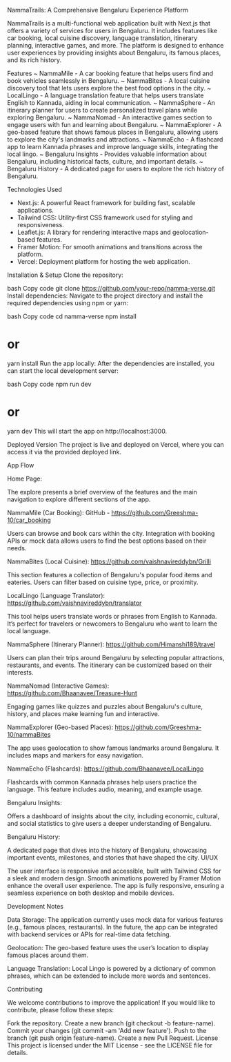 NammaTrails: A Comprehensive Bengaluru Experience Platform

NammaTrails is a multi-functional web application built with Next.js that offers a variety of services for users in Bengaluru. It includes features like car booking, local cuisine discovery, language translation, itinerary planning, interactive games, and more. The platform is designed to enhance user experiences by providing insights about Bengaluru, its famous places, and its rich history.

Features
~ NammaMile - A car booking feature that helps users find and book vehicles seamlessly in Bengaluru.
~ NammaBites - A local cuisine discovery tool that lets users explore the best food options in the city.
~ LocalLingo - A language translation feature that helps users translate English to Kannada, aiding in local communication.
~ NammaSphere - An itinerary planner for users to create personalized travel plans while exploring Bengaluru.
~ NammaNomad - An interactive games section to engage users with fun and learning about Bengaluru.
~ NammaExplorer - A geo-based feature that shows famous places in Bengaluru, allowing users to explore the city's landmarks and attractions.
~ NammaEcho - A flashcard app to learn Kannada phrases and improve language skills, integrating the local lingo.
~ Bengaluru Insights - Provides valuable information about Bengaluru, including historical facts, culture, and important details.
~ Bengaluru History - A dedicated page for users to explore the rich history of Bengaluru.

Technologies Used
- Next.js: A powerful React framework for building fast, scalable applications.
- Tailwind CSS: Utility-first CSS framework used for styling and responsiveness.
- Leaflet.js: A library for rendering interactive maps and geolocation-based features.
- Framer Motion: For smooth animations and transitions across the platform.
- Vercel: Deployment platform for hosting the web application.

Installation & Setup
Clone the repository:

bash
Copy code
git clone https://github.com/your-repo/namma-verse.git
Install dependencies: Navigate to the project directory and install the required dependencies using npm or yarn:

bash
Copy code
cd namma-verse
npm install
# or
yarn install
Run the app locally: After the dependencies are installed, you can start the local development server:

bash
Copy code
npm run dev
# or
yarn dev
This will start the app on http://localhost:3000.

Deployed Version
The project is live and deployed on Vercel, where you can access it via the provided deployed link.

App Flow

Home Page:

The explore presents a brief overview of the features and the main navigation to explore different sections of the app.

NammaMile (Car Booking): GitHub - https://github.com/Greeshma-10/car_booking

Users can browse and book cars within the city. Integration with booking APIs or mock data allows users to find the best options based on their needs.

NammaBites (Local Cuisine): https://github.com/vaishnavireddybn/Grilli

This section features a collection of Bengaluru's popular food items and eateries. Users can filter based on cuisine type, price, or proximity.

LocalLingo (Language Translator): https://github.com/vaishnavireddybn/translator

This tool helps users translate words or phrases from English to Kannada. It’s perfect for travelers or newcomers to Bengaluru who want to learn the local language.

NammaSphere (Itinerary Planner): https://github.com/Himanshi189/travel

Users can plan their trips around Bengaluru by selecting popular attractions, restaurants, and events. The itinerary can be customized based on their interests.

NammaNomad (Interactive Games): https://github.com/Bhaanavee/Treasure-Hunt

Engaging games like quizzes and puzzles about Bengaluru's culture, history, and places make learning fun and interactive.

NammaExplorer (Geo-based Places): https://github.com/Greeshma-10/nammaBites

The app uses geolocation to show famous landmarks around Bengaluru. It includes maps and markers for easy navigation.

NammaEcho (Flashcards): https://github.com/Bhaanavee/LocalLingo

Flashcards with common Kannada phrases help users practice the language. This feature includes audio, meaning, and example usage.

Bengaluru Insights:

Offers a dashboard of insights about the city, including economic, cultural, and social statistics to give users a deeper understanding of Bengaluru.

Bengaluru History:

A dedicated page that dives into the history of Bengaluru, showcasing important events, milestones, and stories that have shaped the city.
UI/UX

The user interface is responsive and accessible, built with Tailwind CSS for a sleek and modern design.
Smooth animations powered by Framer Motion enhance the overall user experience.
The app is fully responsive, ensuring a seamless experience on both desktop and mobile devices.


Development Notes

Data Storage: The application currently uses mock data for various features (e.g., famous places, restaurants). In the future, the app can be integrated with backend services or APIs for real-time data fetching.

Geolocation: The geo-based feature uses the user’s location to display famous places around them.

Language Translation: Local Lingo is powered by a dictionary of common phrases, which can be extended to include more words and sentences.


Contributing

We welcome contributions to improve the application! If you would like to contribute, please follow these steps:

Fork the repository.
Create a new branch (git checkout -b feature-name).
Commit your changes (git commit -am 'Add new feature').
Push to the branch (git push origin feature-name).
Create a new Pull Request.
License
This project is licensed under the MIT License - see the LICENSE file for details.